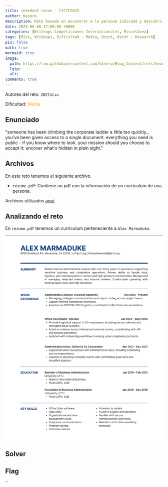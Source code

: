 ```yaml
---
title: inkedout-recon - TJCTF2025
author: Kesero
description: Reto basado en encontrar a la persona indicada y descubrir cuales son sus planes
date: 2025-06-08 17:00:00 +0000
categories: [Writeups Competiciones Internacionales, Miscelánea]
tags: [Misc, Writeups, Dificultad - Media, Osint, Osint - Research]
pin: false
math: true
mermaid: true
image:
  path: https://raw.githubusercontent.com/k3sero/Blog_Content/refs/heads/main/Competiciones_Internacionales_Writeups/2025/tjctf2025/osint/linkedout/10.png
  lqip: 
  alt: 
comments: true
---
```

Autores del reto: `2027aliu`

Dificultad: <font color=orange>Media</font>

## Enunciado

"someone has been climbing the corporate ladder a little too quickly… you’ve been given access to a single document. everything you need is public - if you know where to look. your mission should you choose to accept it: uncover what's hidden in plain sight."

## Archivos

En este reto tenemos el siguiente archivo.

- `resume.pdf`: Contiene un pdf con la información de un curriculum de una persona.

Archivos utilizados [aquí](https://github.com/k3sero/Blog_Content/tree/main/Competiciones_Internacionales_Writeups/2025/tjctf2025/osint/linkedout).


## Analizando el reto

En `resume.pdf` tenemos un curriculum perteneciente a `Alex Marmaduke`.

![cv](https://raw.githubusercontent.com/k3sero/Blog_Content/refs/heads/main/Competiciones_Internacionales_Writeups/2025/tjctf2025/osint/linkedout/cvimage.png)

## Solver

## Flag
``